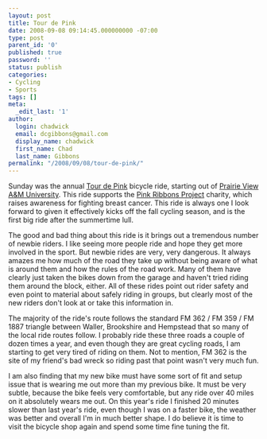 ```yaml
---
layout: post
title: Tour de Pink
date: 2008-09-08 09:14:45.000000000 -07:00
type: post
parent_id: '0'
published: true
password: ''
status: publish
categories:
- Cycling
- Sports
tags: []
meta:
  _edit_last: '1'
author:
  login: chadwick
  email: dcgibbons@gmail.com
  display_name: chadwick
  first_name: Chad
  last_name: Gibbons
permalink: "/2008/09/08/tour-de-pink/"
---
```

Sunday was the annual [Tour de Pink](http://www.tourdepink.org/) bicycle ride, starting out of [Prairie View A&M University](http://www.pvamu.edu/). This ride supports the [Pink Ribbons Project](http://www.pinkribbons.org/) charity, which raises awareness for fighting breast cancer. This ride is always one I look forward to given it effectively kicks off the fall cycling season, and is the first big ride after the summertime lull.

The good and bad thing about this ride is it brings out a tremendous number of newbie riders. I like seeing more people ride and hope they get more involved in the sport. But newbie rides are very, very dangerous. It always amazes me how much of the road they take up without being aware of what is around them and how the rules of the road work. Many of them have clearly just taken the bikes down from the garage and haven't tried riding them around the block, either. All of these rides point out rider safety and even point to material about safely riding in groups, but clearly most of the new riders don't look at or take this information in.

The majority of the ride's route follows the standard FM 362 / FM 359 / FM 1887 triangle between Waller, Brookshire and Hempstead that so many of the local ride routes follow. I probably ride these three roads a couple of dozen times a year, and even though they are great cycling roads, I am starting to get very tired of riding on them. Not to mention, FM 362 is the site of my friend's bad wreck so riding past that point wasn't very much fun.

I am also finding that my new bike must have some sort of fit and setup issue that is wearing me out more than my previous bike. It must be very subtle, because the bike feels very comfortable, but any ride over 40 miles on it absolutely wears me out. On this year's ride I finished 20 minutes slower than last year's ride, even though I was on a faster bike, the weather was better and overall I'm in much better shape. I do believe it is time to visit the bicycle shop again and spend some time fine tuning the fit.


